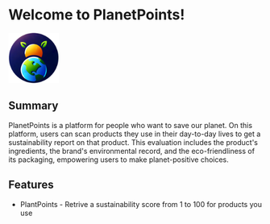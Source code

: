 # Welcome to PlanetPoints!



<img src="https://github.com/TheManWhoLikesToCode/PlanetPoints/blob/main/frontend/public/images/Logo.png" alt="PlanetPoints Logo" height="100" width="100">


## **Summary**

PlanetPoints is a platform for people who want to save our planet. On this platform, users can scan products they use in their day-to-day lives to get a sustainability report on that product. This evaluation includes the product's ingredients, the brand's environmental record, and the eco-friendliness of its packaging, empowering users to make planet-positive choices.


## Features
- PlantPoints - Retrive a sustainability score from 1 to 100 for products you use
